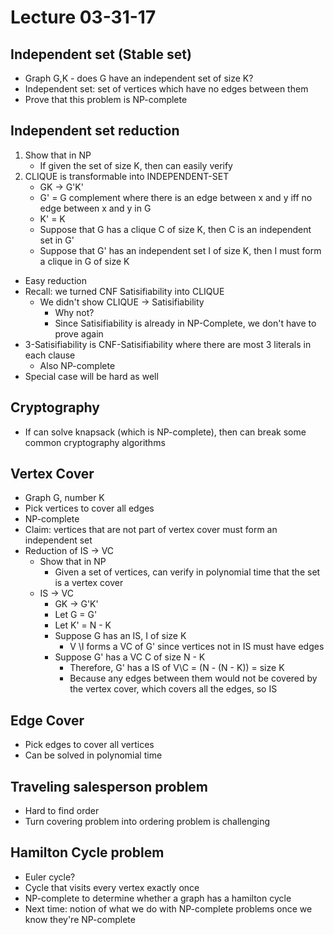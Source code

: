 # Lecture 03-31-17

## Independent set (Stable set)
- Graph G,K - does G have an independent set of size K?
- Independent set: set of vertices which have no edges between them
- Prove that this problem is NP-complete

## Independent set reduction
1. Show that in NP
    - If given the set of size K, then can easily verify
2. CLIQUE is transformable into INDEPENDENT-SET
    - GK -> G'K'
    - G' = G complement where there is an edge between x and y iff no edge between x and y in G
    - K' = K
    - Suppose that G has a clique C of size K, then C is an independent set in G'
    - Suppose that G' has an independent set I of size K, then I must form a clique in G of size K
- Easy reduction
- Recall: we turned CNF Satisifiability into CLIQUE
    - We didn't show CLIQUE -> Satisifiability
        - Why not?
        - Since Satisifiability is already in NP-Complete, we don't have to prove again
- 3-Satisifiability is CNF-Satisifiability where there are most 3 literals in each clause
    - Also NP-complete
- Special case will be hard as well

## Cryptography
- If can solve knapsack (which is NP-complete), then can break some common cryptography algorithms

## Vertex Cover
- Graph G, number K
- Pick vertices to cover all edges
- NP-complete
- Claim: vertices that are not part of vertex cover must form an independent set
- Reduction of IS -> VC
    - Show that in NP
        - Given a set of vertices, can verify in polynomial time that the set is a vertex cover
    - IS -> VC
        - GK -> G'K'
        - Let G = G'
        - Let K' = N - K
        - Suppose G has an IS, I of size K
            - V \I forms a VC of G' since vertices not in IS must have edges 
        - Suppose G' has a VC C of size N - K
            - Therefore, G' has a IS of V\C = (N - (N - K)) = size K
            - Because any edges between them would not be covered by the vertex cover, which covers all the edges, so IS

## Edge Cover
- Pick edges to cover all vertices
- Can be solved in polynomial time

## Traveling salesperson problem
- Hard to find order
- Turn covering problem into ordering problem is challenging

## Hamilton Cycle problem
- Euler cycle?
- Cycle that visits every vertex exactly once
- NP-complete to determine whether a graph has a hamilton cycle
- Next time: notion of what we do with NP-complete problems once we know they're NP-complete